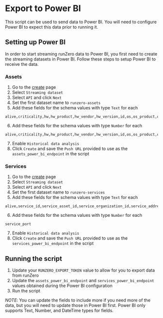 # Export to Power BI

This script can be used to send data to Power BI. You will need to configure Power BI to expect this data prior to running it.

## Setting up Power BI

In order to start streaming runZero data to Power BI, you first need to create the streaming datasets in Power BI. Follow these steps to setup Power BI to receive the data.

### Assets

1. Go to the [create](https://app.powerbi.com/groups/me/create) page
2. Select `Streaming dataset`
3. Select `API` and click `Next`
4. Set the first dataset name to `runzero-assets`
5. Add these fields for the schema values with type `Text` for each

```text
alive,criticality,hw,hw_product,hw_vendor,hw_version,id,os,os_product,os_vendor,os_version,risk
```

6. Add these fields for the schema values with type `Number` for each

```text
alive,criticality,hw,hw_product,hw_vendor,hw_version,id,os,os_product,os_vendor,os_version,risk
```

7. Enable `Historical data analysis`
8. Click `Create` and save the `Push URL` provided to use as the `assets_power_bi_endpoint` in the script

### Services

1. Go to the [create](https://app.powerbi.com/groups/me/create) page
2. Select `Streaming dataset`
3. Select `API` and click `Next`
4. Set the first dataset name to `runzero-services`
5. Add these fields for the schema values with type `Text` for each

```text
alive,service_id,service_asset_id,service_organization_id,service_address,service_transport,service_vhost,service_summary,id,organization_id,site_id,detected_by,type
```

6. Add these fields for the schema values with type `Number` for each

```text
service_port
```

7. Enable `Historical data analysis`
8. Click `Create` and save the `Push URL` provided to use as the `services_power_bi_endpoint` in the script

## Running the script

1. Update your `RUNZERO_EXPORT_TOKEN` value to allow for you to export data from runZero
2. Update the `assets_power_bi_endpoint` and `services_power_bi_endpoint` values obtained during the Power BI configuration
3. Run the script

_NOTE_: You can update the fields to include more if you need more of the data, but you will need to update those in Power BI first. Power BI only supports Text, Number, and DateTime types for fields.
